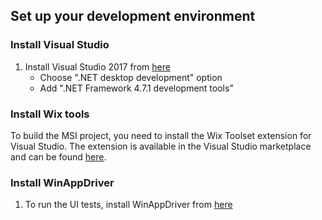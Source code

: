 <!-- Copyright (c) Microsoft Corporation. All rights reserved.
     Licensed under the MIT License. -->
## Set up your development environment

### Install Visual Studio
1. Install Visual Studio 2017 from [here](https://visualstudio.microsoft.com/vs/)
   - Choose ".NET desktop development" option
   - Add ".NET Framework 4.7.1 development tools"

### Install Wix tools
To build the MSI project, you need to install the Wix Toolset extension for Visual Studio. The extension is available in the Visual Studio marketplace and can be found [here](http://wixtoolset.org/releases/).

### Install WinAppDriver
1. To run the UI tests, install WinAppDriver from [here](https://github.com/Microsoft/WinAppDriver/releases)